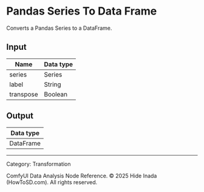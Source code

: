 # Pandas Series To Data Frame
Converts a Pandas Series to a DataFrame.

## Input
| Name | Data type |
|---|---|
| series | Series |
| label | String |
| transpose | Boolean |

## Output
| Data type |
|---|
| DataFrame |

<HR>
Category: Transformation

ComfyUI Data Analysis Node Reference. © 2025 Hide Inada (HowToSD.com). All rights reserved.
